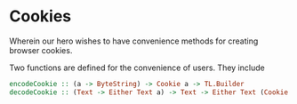 # Cookies

Wherein our hero wishes to have convenience methods for creating browser cookies.


Two functions are defined for the convenience of users. They include
```haskell
encodeCookie :: (a -> ByteString) -> Cookie a -> TL.Builder
decodeCookie :: (Text -> Either Text a) -> Text -> Either Text (Cookie a)
```
